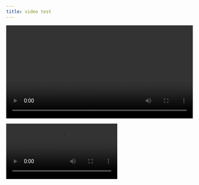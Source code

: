 ```yaml
---
title: video test
---
```


<video width="100%" preload="auto" controls>
    <source src="M2U00067.mp4" type="video/mp4"/>
</video>

<video src="M2U00067.mp4" controls title="Title"></video>